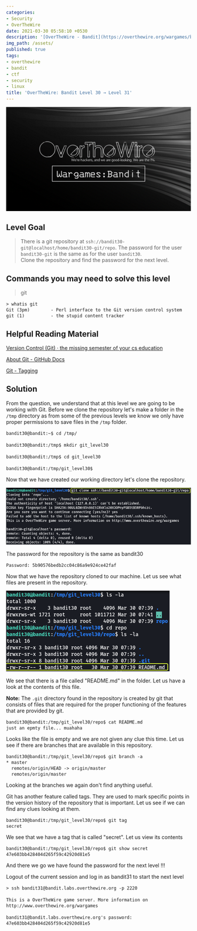 ```yaml
---
categories:
- Security
- OverTheWire
date: 2021-03-30 05:58:10 +0530
description: '[OverTheWire - Bandit](https://overthewire.org/wargames/bandit/bandit31.html)'
img_path: /assets/
published: true
tags:
- overthewire
- bandit
- ctf
- security
- linux
title: 'OverTheWire: Bandit Level 30 → Level 31'
---
```


![banner-image|640](images/overthewire-banner.png)

## Level Goal

> There is a git repository at `ssh://bandit30-git@localhost/home/bandit30-git/repo`. The password for the user `bandit30-git` is the same as for the user `bandit30`.  
> Clone the repository and find the password for the next level.

## Commands you may need to solve this level

> git

```
> whatis git  
Git (3pm)        - Perl interface to the Git version control system  
git (1)          - the stupid content tracker
```

## Helpful Reading Material

[Version Control (Git) · the missing semester of your cs education](https://missing.csail.mit.edu/2020/version-control/)

[About Git - GitHub Docs](https://guides.github.com/introduction/git-handbook/)

[Git - Tagging](https://git-scm.com/book/en/v2/Git-Basics-Tagging)

## Solution

From the question, we understand that at this level we are going to be working with Git. Before we clone the repository let's make a folder in the `/tmp` directory as from some of the previous levels we know we only have proper permissions to save files in the `/tmp` folder.

```
bandit30@bandit:~$ cd /tmp/

bandit30@bandit:/tmp$ mkdir git_level30

bandit30@bandit:/tmp$ cd git_level30

bandit30@bandit:/tmp/git_level30$
```

Now that we have created our working directory let's clone the repository.

![Clone Git Repository](images/bandit-30-31/clone-git-repo.png)

The password for the repository is the same as bandit30

```
Password: 5b90576bedb2cc04c86a9e924ce42faf
```

Now that we have the repository cloned to our machine. Let us see what files are present in the repository.

![View File Content|380](images/bandit-30-31/view-file-content.png)

We see that there is a file called "README.md" in the folder. Let us have a look at the contents of this file.

**Note:** The `.git` directory found in the repository is created by git that consists of files that are required for the proper functioning of the features that are provided by git.

```
bandit30@bandit:/tmp/git_level30/repo$ cat README.md   
just an epmty file... muahaha
```

Looks like the file is empty and we are not given any clue this time. Let us see if there are branches that are available in this repository.

```
bandit30@bandit:/tmp/git_level30/repo$ git branch -a  
* master  
  remotes/origin/HEAD -> origin/master  
  remotes/origin/master
```

Looking at the branches we again don't find anything useful.

Git has another feature called tags. They are used to mark specific points in the version history of the repository that is important. Let us see if we can find any clues looking at them.

```
bandit30@bandit:/tmp/git_level30/repo$ git tag  
secret
```

We see that we have a tag that is called "secret". Let us view its contents

```
bandit30@bandit:/tmp/git_level30/repo$ git show secret  
47e603bb428404d265f59c42920d81e5
```

And there we go we have found the password for the next level !!!

Logout of the current session and log in as bandit31 to start the next level

```
> ssh bandit31@bandit.labs.overthewire.org -p 2220

This is a OverTheWire game server. More information on http://www.overthewire.org/wargames

bandit31@bandit.labs.overthewire.org's password: 47e603bb428404d265f59c42920d81e5
```